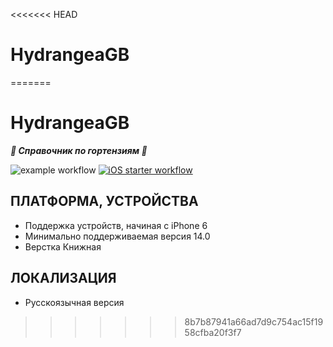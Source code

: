 <<<<<<< HEAD
#  HydrangeaGB
=======
# HydrangeaGB
***🌱 Справочник по гортензиям 🌱***

![example workflow](https://github.com/klets178/HydrangeaGB/actions/workflows/swift.yml/badge.svg)
[![iOS starter workflow](https://github.com/Klets178/HydrangeaGB/actions/workflows/ios.yml/badge.svg)](https://github.com/Klets178/HydrangeaGB/actions/workflows/ios.yml)

ПЛАТФОРМА, УСТРОЙСТВА
---------------------
- Поддержка устройств, начиная с iPhone 6
- Минимально поддерживаемая версия 14.0
- Верстка Книжная

ЛОКАЛИЗАЦИЯ
-----------
- Русскоязычная версия
>>>>>>> 8b7b87941a66ad7d9c754ac15f1958cfba20f3f7
